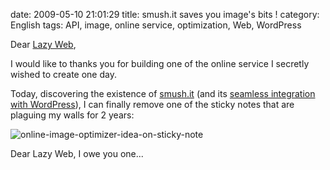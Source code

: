 date: 2009-05-10 21:01:29
title: smush.it saves you image's bits !
category: English
tags: API, image, online service, optimization, Web, WordPress

Dear [Lazy Web](http://wikipedia.org/wiki/LazyWeb),

I would like to thanks you for building one of the online service I secretly wished to create one day.

Today, discovering the existence of [smush.it](http://smush.it) (and its [seamless integration with WordPress](http://wordpress.org/extend/plugins/wp-smushit/)), I can finally remove one of the sticky notes that are plaguing my walls for 2 years:

![online-image-optimizer-idea-on-sticky-note](/uploads/2009/online-image-optimizer-idea-on-sticky-note.jpg)

Dear Lazy Web, I owe you one...
